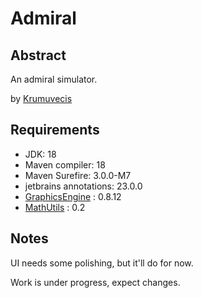 # Admiral

## Abstract

An admiral simulator.

<!--
[![](https://jitpack.io/v/Krumuvecis/<projname>.svg)](https://jitpack.io/#Krumuvecis/<projname>)
-->

by [Krumuvecis](https://github.com/Krumuvecis)


## Requirements

* JDK: 18
* Maven compiler: 18
* Maven Surefire: 3.0.0-M7
* jetbrains annotations: 23.0.0
* [GraphicsEngine](https://github.com/KruMF/GraphicsEngine) : 0.8.12
* [MathUtils](https://github.com/KruMF/MathUtils) : 0.2


## Notes

UI needs some polishing, but it'll do for now.

Work is under progress, expect changes.